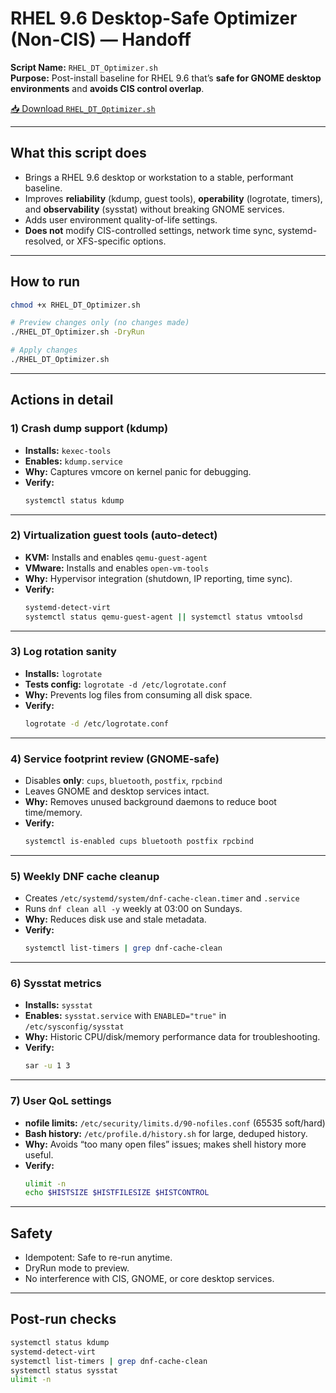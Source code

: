 # RHEL 9.6 Desktop-Safe Optimizer (Non-CIS) — Handoff

**Script Name:** `RHEL_DT_Optimizer.sh`  
**Purpose:** Post-install baseline for RHEL 9.6 that’s **safe for GNOME desktop environments** and **avoids CIS control overlap**.

[📥 Download `RHEL_DT_Optimizer.sh`](./RHEL_DT_Optimizer.sh)

---

## What this script does

- Brings a RHEL 9.6 desktop or workstation to a stable, performant baseline.
- Improves **reliability** (kdump, guest tools), **operability** (logrotate, timers), and **observability** (sysstat) without breaking GNOME services.
- Adds user environment quality-of-life settings.
- **Does not** modify CIS-controlled settings, network time sync, systemd-resolved, or XFS-specific options.

---

## How to run

```bash
chmod +x RHEL_DT_Optimizer.sh

# Preview changes only (no changes made)
./RHEL_DT_Optimizer.sh -DryRun

# Apply changes
./RHEL_DT_Optimizer.sh
```

---

## Actions in detail

### 1) Crash dump support (kdump)
- **Installs:** `kexec-tools`
- **Enables:** `kdump.service`
- **Why:** Captures vmcore on kernel panic for debugging.
- **Verify:**  
  ```bash
  systemctl status kdump
  ```

---

### 2) Virtualization guest tools (auto-detect)
- **KVM:** Installs and enables `qemu-guest-agent`
- **VMware:** Installs and enables `open-vm-tools`
- **Why:** Hypervisor integration (shutdown, IP reporting, time sync).
- **Verify:**  
  ```bash
  systemd-detect-virt
  systemctl status qemu-guest-agent || systemctl status vmtoolsd
  ```

---

### 3) Log rotation sanity
- **Installs:** `logrotate`
- **Tests config:** `logrotate -d /etc/logrotate.conf`
- **Why:** Prevents log files from consuming all disk space.
- **Verify:**  
  ```bash
  logrotate -d /etc/logrotate.conf
  ```

---

### 4) Service footprint review (GNOME-safe)
- Disables **only**: `cups`, `bluetooth`, `postfix`, `rpcbind`
- Leaves GNOME and desktop services intact.
- **Why:** Removes unused background daemons to reduce boot time/memory.
- **Verify:**  
  ```bash
  systemctl is-enabled cups bluetooth postfix rpcbind
  ```

---

### 5) Weekly DNF cache cleanup
- Creates `/etc/systemd/system/dnf-cache-clean.timer` and `.service`
- Runs `dnf clean all -y` weekly at 03:00 on Sundays.
- **Why:** Reduces disk use and stale metadata.
- **Verify:**  
  ```bash
  systemctl list-timers | grep dnf-cache-clean
  ```

---

### 6) Sysstat metrics
- **Installs:** `sysstat`
- **Enables:** `sysstat.service` with `ENABLED="true"` in `/etc/sysconfig/sysstat`
- **Why:** Historic CPU/disk/memory performance data for troubleshooting.
- **Verify:**  
  ```bash
  sar -u 1 3
  ```

---

### 7) User QoL settings
- **nofile limits:** `/etc/security/limits.d/90-nofiles.conf` (65535 soft/hard)
- **Bash history:** `/etc/profile.d/history.sh` for large, deduped history.
- **Why:** Avoids “too many open files” issues; makes shell history more useful.
- **Verify:**  
  ```bash
  ulimit -n
  echo $HISTSIZE $HISTFILESIZE $HISTCONTROL
  ```

---

## Safety
- Idempotent: Safe to re-run anytime.
- DryRun mode to preview.
- No interference with CIS, GNOME, or core desktop services.

---

## Post-run checks
```bash
systemctl status kdump
systemd-detect-virt
systemctl list-timers | grep dnf-cache-clean
systemctl status sysstat
ulimit -n
```
